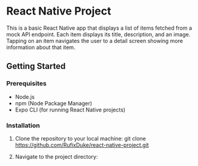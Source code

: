 # React Native Project

This is a basic React Native app that displays a list of items fetched from a mock API endpoint. Each item displays its title, description, and an image. Tapping on an item navigates the user to a detail screen showing more information about that item.

## Getting Started

### Prerequisites

- Node.js
- npm (Node Package Manager)
- Expo CLI (for running React Native projects)

### Installation

1. Clone the repository to your local machine:
git clone https://github.com/RufixDuke/react-native-project.git

2. Navigate to the project directory:

